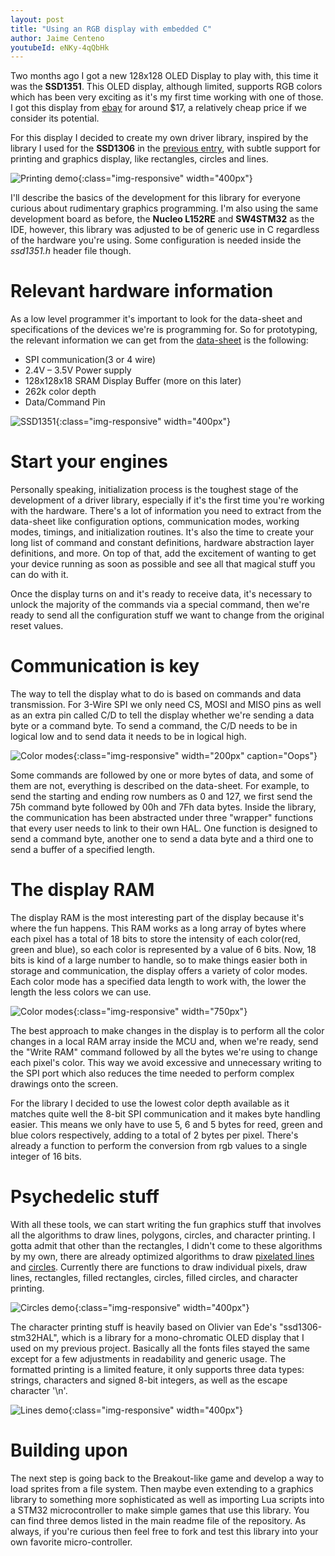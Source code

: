 ```yaml
---
layout: post
title: "Using an RGB display with embedded C"
author: Jaime Centeno
youtubeId: eNKy-4qQbHk
---
```


Two months ago I got a new 128x128 OLED Display to play with, this time it was the **SSD1351**. This OLED display, although limited, supports RGB colors which has been very exciting as it's my first time working with one of those. I got this display from [ebay](https://www.ebay.com/sch/i.html?_from=R40&_trksid=p2380057.m570.l1313.TR1.TRC0.A0.H0.Xssd1351.TRS0&_nkw=ssd1351&_sacat=0) for around $17, a relatively cheap price if we consider its potential.

For this display I decided to create my own driver library, inspired by the library I used for the **SSD1306** in the [previous entry](https://gecko05.github.io/2019/02/09/nucleo-squashy-part1.html), with subtle support for printing and graphics display, like rectangles, circles and lines.

![Printing demo](/assets/images/ssd1351_print.jpg){:class="img-responsive" width="400px"}

I'll describe the basics of the development for this library for everyone curious about rudimentary graphics programming. I'm also using the same development board as before, the **Nucleo L152RE** and **SW4STM32** as the IDE, however, this library was adjusted to be of generic use in C regardless of the hardware you're using. Some configuration is needed inside the *ssd1351.h* header file though.

# Relevant hardware information

As a low level programmer it's important to look for the data-sheet and specifications of the devices we're is programming for. So for prototyping, the relevant information we can get from the [data-sheet](https://www.newhavendisplay.com/app_notes/SSD1351.pdf) is the following:
* SPI communication(3 or 4 wire)
* 2.4V – 3.5V Power supply
* 128x128x18 SRAM Display Buffer (more on this later)
* 262k color depth
* Data/Command Pin

![SSD1351](/assets/images/ssd1351.jpg){:class="img-responsive" width="400px"}

# Start your engines

Personally speaking, initialization process is the toughest stage of the development of a driver library, especially if it's the first time you're working with the hardware. There's a lot of information you need to extract from the data-sheet like configuration options, communication modes, working modes, timings, and initialization routines. It's also the time to create your long list of command and constant definitions, hardware abstraction layer definitions, and more. On top of that, add the excitement of wanting to get your device running as soon as possible and see all that magical stuff you can do with it.

Once the display turns on and it's ready to receive data, it's necessary to unlock the majority of the commands via a special command, then we're ready to send all the configuration stuff we want to change from the original reset values.

# Communication is key

The way to tell the display what to do is based on commands and data transmission. For 3-Wire SPI we only need CS, MOSI and MISO pins as well as an extra pin called C/D to tell the display whether we're sending a data byte or a command byte. To send a command, the C/D needs to be in logical low and to send data it needs to be in logical high.

![Color modes](/assets/gifs/ssd1351_fail.gif){:class="img-responsive" width="200px" caption="Oops"}

Some commands are followed by one or more bytes of data, and some of them are not, everything is described on the data-sheet. For example, to send the starting and ending row numbers as 0 and 127, we first send the 75h command byte followed by 00h and 7Fh data bytes.
Inside the library, the communication has been abstracted under three "wrapper" functions that every user needs to link to their own HAL. One function is designed to send a command byte, another one to send a data byte and a third one to send a buffer of a specified length.

# The display RAM

The display RAM is the most interesting part of the display because it's where the fun happens. This RAM works as a long array of bytes where each pixel has a total of 18 bits to store the intensity of each color(red, green and blue), so each color is represented by a value of 6 bits. Now, 18 bits is kind of a large number to handle, so to make things easier both in storage and communication, the display offers a variety of color modes. Each color mode has a specified data length to work with, the lower the length the less colors we can use.

![Color modes](/assets/images/color_modes.png){:class="img-responsive" width="750px"}

The best approach to make changes in the display is to perform all the color changes in a local RAM array inside the MCU and, when we're ready, send the "Write RAM" command followed by all the bytes we're using to change each pixel's color. This way we avoid excessive and unnecessary writing to the SPI port which also reduces the time needed to perform complex drawings onto the screen.

For the library I decided to use the lowest color depth available as it matches quite well the 8-bit SPI communication and it makes byte handling easier. This means we only have to use 5, 6 and 5 bytes for reed, green and blue colors respectively, adding to a total of 2 bytes per pixel. There's already a function to perform the conversion from rgb values to a single integer of 16 bits.

# Psychedelic stuff

With all these tools, we can start writing the fun graphics stuff that involves all the algorithms to draw lines, polygons, circles, and character printing. I gotta admit that other than the rectangles, I didn't come to these algorithms by my own, there are already optimized algorithms to draw [pixelated lines](https://en.wikipedia.org/wiki/Bresenham%27s_line_algorithm) and [circles](https://en.wikipedia.org/wiki/Midpoint_circle_algorithm). Currently there are functions to draw individual pixels, draw lines, rectangles, filled rectangles, circles, filled circles, and character printing.

![Circles demo](/assets/gifs/ssd1351_circles.gif){:class="img-responsive" width="400px"}

The character printing stuff is heavily based on Olivier van Ede's "ssd1306-stm32HAL", which is a library for a mono-chromatic OLED display that I used on my previous project. Basically all the fonts files stayed the same except for a few adjustments in readability and generic usage. The formatted printing is a limited feature, it only supports three data types: strings, characters and signed 8-bit integers, as well as the escape character '\n'.

![Lines demo](/assets/gifs/ssd1351_lines.gif){:class="img-responsive" width="400px"}

# Building upon

The next step is going back to the Breakout-like game and develop a way to load sprites from a file system. Then maybe even extending to a graphics library to something more sophisticated as well as importing Lua scripts into a STM32 microcontroller to make simple games that use this library. You can find three demos listed in the main readme file of the repository. As always, if you're curious then feel free to fork and test this library into your own favorite micro-controller.
